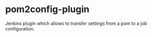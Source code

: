 pom2config-plugin
=======

Jenkins plugin which allows to transfer settings from a pom to a job configuration.
